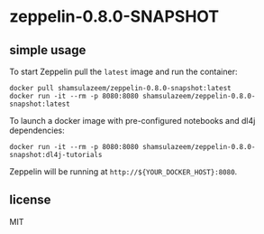 # zeppelin-0.8.0-SNAPSHOT

## simple usage

To start Zeppelin pull the `latest` image and run the container:
```
docker pull shamsulazeem/zeppelin-0.8.0-snapshot:latest
docker run -it --rm -p 8080:8080 shamsulazeem/zeppelin-0.8.0-snapshot:latest
```

To launch a docker image with pre-configured notebooks and dl4j dependencies:
```
docker run -it --rm -p 8080:8080 shamsulazeem/zeppelin-0.8.0-snapshot:dl4j-tutorials
``` 

Zeppelin will be running at `http://${YOUR_DOCKER_HOST}:8080`.

## license

MIT
